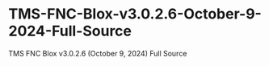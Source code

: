 # TMS-FNC-Blox-v3.0.2.6-October-9-2024-Full-Source
TMS FNC Blox v3.0.2.6 (October 9, 2024) Full Source
